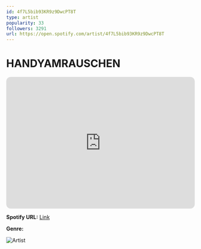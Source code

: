 ```yaml
---
id: 4f7L5bib93KR9z9DwcPT8T
type: artist
popularity: 33
followers: 3291
url: https://open.spotify.com/artist/4f7L5bib93KR9z9DwcPT8T
---
```

# HANDYAMRAUSCHEN

<iframe style="border-radius:12px" src="https://open.spotify.com/embed/artist/4f7L5bib93KR9z9DwcPT8T" width="100%" height="352" frameBorder="0" allowfullscreen="" allow="autoplay; clipboard-write; encrypted-media; fullscreen; picture-in-picture" loading="lazy"></iframe>

**Spotify URL:** [Link](https://open.spotify.com/artist/4f7L5bib93KR9z9DwcPT8T)

**Genre:** 

![Artist](https://i.scdn.co/image/ab6761610000e5ebd84d8d8e12eb7797fa50e4a7)
